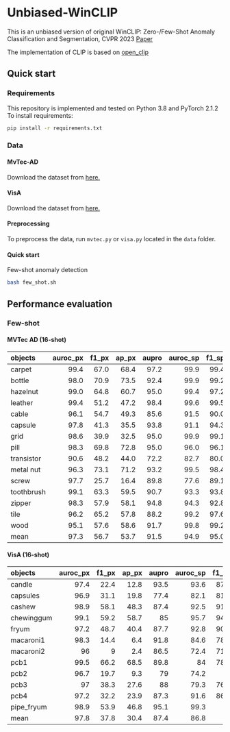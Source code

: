 # Unbiased-WinCLIP
This is an unbiased version of original WinCLIP: Zero-/Few-Shot Anomaly Classification and Segmentation, CVPR 2023 [Paper](https://openaccess.thecvf.com/content/CVPR2023/papers/Jeong_WinCLIP_Zero-Few-Shot_Anomaly_Classification_and_Segmentation_CVPR_2023_paper.pdf)

The implementation of CLIP is based on [open_clip](https://github.com/mlfoundations/open_clip)

## Quick start
### Requirements
This repository is implemented and tested on Python 3.8 and PyTorch 2.1.2 To install requirements:
```sh
pip install -r requirements.txt
```

### Data
#### MvTec-AD
Download the dataset from [here.](https://www.mvtec.com/company/research/datasets/mvtec-ad/)

#### VisA
Download the dataset from [here.](https://amazon-visual-anomaly.s3.us-west-2.amazonaws.com/VisA_20220922.tar)

#### Preprocessing
To preprocess the data, run `mvtec.py` or `visa.py` located in the `data` folder.

#### Quick start
Few-shot anomaly detection 
```sh
bash few_shot.sh
```
  
## Performance evaluation
### Few-shot
#### MVTec AD (16-shot)
| objects    |   auroc_px |   f1_px |   ap_px |   aupro |   auroc_sp |   f1_sp |   ap_sp |
|:-----------|---------:|------:|------:|------:|------------:|------:|------:|
| carpet     |     99.4 |  67.0 |  68.4 |  97.2 |        99.9 |  99.4 | 100.0 |
| bottle     |     98.0 |  70.9 |  73.5 |  92.4 |        99.9 |  99.2 | 100.0 |
| hazelnut   |     99.0 |  64.8 |  60.7 |  95.0 |        99.4 |  97.2 |  99.6 |
| leather    |     99.4 |  51.2 |  47.2 |  98.4 |        99.6 |  99.5 |  99.8 |
| cable      |     96.1 |  54.7 |  49.3 |  85.6 |        91.5 |  90.0 |  95.2 |
| capsule    |     97.8 |  41.3 |  35.5 |  93.8 |        91.1 |  94.3 |  98.0 |
| grid       |     98.6 |  39.9 |  32.5 |  95.0 |        99.9 |  99.1 | 100.0 |
| pill       |     98.3 |  69.8 |  72.8 |  95.0 |        96.0 |  96.1 |  99.2 |
| transistor |     90.6 |  48.2 |  44.0 |  72.2 |        82.7 |  80.0 |  69.4 |
| metal nut  |     96.3 |  73.1 |  71.2 |  93.2 |        99.5 |  98.4 |  99.9 |
| screw      |     97.7 |  25.7 |  16.4 |  89.8 |        77.6 |  89.1 |  88.4 |
| toothbrush |     99.1 |  63.3 |  59.5 |  90.7 |        93.3 |  93.8 |  97.0 |
| zipper     |     98.3 |  57.9 |  58.1 |  94.8 |        94.3 |  92.8 |  97.1 |
| tile       |     96.2 |  65.2 |  57.8 |  88.2 |        99.2 |  97.6 |  99.7 |
| wood       |     95.1 |  57.6 |  58.6 |  91.7 |        99.8 |  99.2 |  99.9 |
| mean       |     97.3 |  56.7 |  53.7 |  91.5 |        94.9 |  95.0 |  96.2 |

#### VisA (16-shot)
| objects    |   auroc_px |   f1_px |   ap_px |   aupro |   auroc_sp |   f1_sp |   ap_sp |
|:-----------|-----------:|--------:|--------:|--------:|-----------:|--------:|--------:|
| candle     |       97.4 |    22.4 |    12.8 |    93.5 |       93.6 |    87.4 |    94.5 |
| capsules   |       96.9 |    31.1 |    19.8 |    77.4 |       82.1 |    81.1 |    90.3 |
| cashew     |       98.9 |    58.1 |    48.3 |    87.4 |       92.5 |    91.3 |    96.3 |
| chewinggum |       99.1 |    59.2 |    58.7 |    85   |       95.7 |    94.9 |    98.4 |
| fryum      |       97.2 |    48.7 |    40.4 |    87.7 |       92.8 |    90.7 |    96.8 |
| macaroni1  |       98.3 |    14.4 |     6.4 |    91.8 |       84.6 |    78.1 |    86.4 |
| macaroni2  |       96   |     9   |     2.4 |    86.5 |       72.4 |    71.1 |    76.7 |
| pcb1       |       99.5 |    66.2 |    68.5 |    89.8 |       84   |    78.7 |    82   |
| pcb2       |       96.7 |    19.7 |     9.3 |    79   |       74.2 |    72   |    74.3 |
| pcb3       |       97   |    38.3 |    27.6 |    88   |       79.3 |    76.3 |    78.4 |
| pcb4       |       97.2 |    32.2 |    23.9 |    87.3 |       91.6 |    86.9 |    87.8 |
| pipe_fryum |       98.9 |    53.9 |    46.8 |    95.1 |       99.3 |    99   |    99.7 |
| mean       |       97.8 |    37.8 |    30.4 |    87.4 |       86.8 |    84   |    88.5 |


